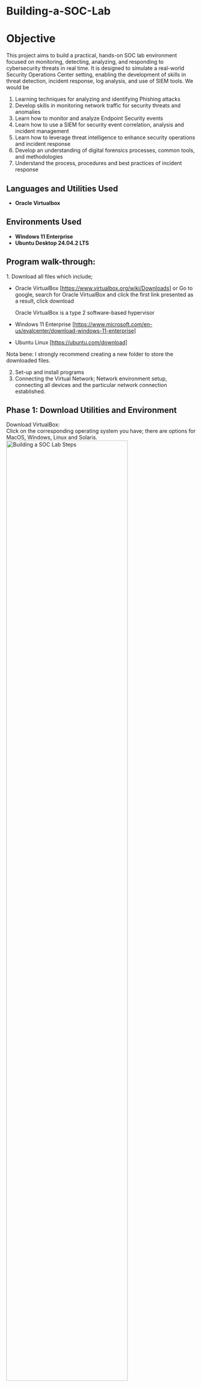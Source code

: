 # Building-a-SOC-Lab

# Objective
This project aims to build a practical, hands-on SOC lab environment focused on monitoring, detecting, analyzing, and responding to cybersecurity threats in real time. It is designed to simulate a real-world Security Operations Center setting, enabling the development of skills in threat detection, incident response, log analysis, and use of SIEM tools. We would be
1. Learning techniques for analyzing and identifying Phishing attacks
2. Develop skills in monitoring network traffic for security threats and anomalies
3. Learn how to monitor and analyze Endpoint Security events
4. Learn how to use a SIEM for security event correlation, analysis and incident management 
5. Learn how to leverage threat intelligence to enhance security operations and incident response
6. Develop an understanding of digital forensics processes, common tools, and methodologies
7. Understand the process, procedures and best practices of incident response

 
<h2>Languages and Utilities Used</h2>

- <b>Oracle Virtualbox</b> 

<h2>Environments Used </h2>

- <b>Windows 11 Enterprise</b> 
- <b>Ubuntu Desktop 24.04.2 LTS</b> 


<h2>Program walk-through:</h2>
1.  Download all files which include;

- Oracle VirtualBox
[https://www.virtualbox.org/wiki/Downloads] or Go to google, search for Oracle VirtualBox and click the first link presented as a result, click download

  Oracle VirtualBox is a type 2 software-based hypervisor

- Windows 11 Enterprise
  [https://www.microsoft.com/en-us/evalcenter/download-windows-11-enterprise]

- Ubuntu Linux 
[https://ubuntu.com/download]

Nota bene: I strongly recommend creating a new folder to store the downloaded files. 

2. Set-up and install programs
3. Connecting the Virtual Network; Network environment setup, connecting all devices and the particular network connection established.


   
<h2>Phase 1: Download Utilities and Environment </h2>

Download VirtualBox: <br/>
 Click on the corresponding operating system you have; there are options for MacOS, Windows, Linux and Solaris.
<img src="https://imgur.com/1w7qPhN.png" height="80%" width="80%" alt="Building a SOC Lab Steps"/>
<br />
<br />
 Downloaded file:  <br/>
<img src="https://imgur.com/oG77khJ.png" height="80%" width="80%" alt="Building a SOC Lab Steps"/>
<br />
<br />

Download Windows 11 Enterprise: Select the ISO file <br/>
<img src="https://imgur.com/PUUAdt2.png" height="80%" width="80%" alt="Building a SOC Lab Steps"/>
<br />
<br />
Select the corresponding ISO Enterprise download:  <br/>
<img src="https://imgur.com/hf47L4A.png" height="80%" width="80%" alt="Building a SOC Lab Steps"/>
<br />
<br />
Downloaded file:  <br/>
<img src="https://imgur.com/Mykh22Q.png" height="80%" width="80%" alt="Building a SOC Lab Steps"/>
<br />
<br />

Download Ubuntu Desktop to have the GUI
<img src="https://imgur.com/lfi9eit.png" height="80%" width="80%" alt="Building a SOC Lab Steps"/>
<br />
<br /> 
Select any of the Long Term Support (LTS) version
<img src="https://imgur.com/NkGWAtP.png" height="80%" width="80%" alt="Building a SOC Lab Steps"/>
<br />
<br /> 
Downloaded file:  <br/>
<img src="https://imgur.com/F0rwJU3.png" height="80%" width="80%" alt="Building a SOC Lab Steps"/>
<br />
<br />



<h2>Phase 2: Setup and installation </h2> <p align="center">
 
 Install and open VirtualBox:  <br/>
<img src="https://imgur.com/pN8fwY0.png" height="80%" width="80%" alt="Building a SOC Lab Steps"/>
<br />
<br />
Set-up Windows 11 Enterprise; <br />
Click New in VirtualBox <br />
Fill name: SOC 101- Windows 11 VM <br />
Add the destination folder, ISO Image, Edition: Windows 11 Enterprise Evaluation (10.0.26100.1742 / x64 / en-US) <br/>
<img src="https://i.imgur.com/KgJtmj9.png" height="80%" width="80%" alt="Building a SOC Lab Steps"/>
<br />
<br />
 For the hardware (RAM), we selected 6GB and 2 CPUs:  <br/>
 Minimum RAM requirement for Windows 11 is 4 GB. <br/>
<img src="https://i.imgur.com/KJT9QKu.png" height="80%" width="80%" alt="Building a SOC Lab Steps"/>
<br />
<br />
 For the HARD DISK, we choose 70GB:  <br/>
 HARD DISK requires 64 GB or larger storage device for Windows 11: <br/>
<img src="https://i.imgur.com/YKTGF2t.png" height="80%" width="80%" alt="Building a SOC Lab Steps"/>
<br />
<br />
Summary:  <br/>
<img src="https://imgur.com/38ojK9W.png" height="80%" width="80%" alt="Building a SOC Lab Steps"/>
<br />
<br />

Start/Launch SOC 101- Windows 11 VM on VirtualBox:  <br/>
<img src="https://imgur.com/WYjcgG1.png" height="80%" width="80%" alt="Building a SOC Lab Steps"/>
<br />
<br />
Complete installation and Setup process, it's self explanatory:  <br/>
<img src="https://i.imgur.com/synIG5L.png" height="80%" width="80%" alt="Building a SOC Lab Steps"/>
<br />
<br />
<img src="https://i.imgur.com/UmUgbqK.png" height="80%" width="80%" alt="Building a SOC Lab Steps"/>
<br />
<br />
<img src="https://i.imgur.com/kL6kLt2.png" height="80%" width="80%" alt="Building a SOC Lab Steps"/>
<br />
<br />
Window 11 Enterprise Running:  <br/>
<img src="https://i.imgur.com/mgjHrrZ.png" height="80%" width="80%" alt="Building a SOC Lab Steps"/>
<br />
<br />



Set-up Ubuntu Linux <br />
Click New in VirtualBox <br />
Fill name: SOC 101- Ubuntu <br />
Add the destination folder and ISO Image <br/>
<img src="https://i.imgur.com/fIp0aKa.png" height="80%" width="80%" alt="Building a SOC Lab Steps"/>
<br />
<br />
 For the hardware (RAM), we would maintain same configuration as the Windows machine; 6GB and 2 CPUs:  <br/>
<img src="https://i.imgur.com/KJT9QKu.png" height="80%" width="80%" alt="Building a SOC Lab Steps"/>
<br />
<br />
 For the HARD DISK,we would maintain same configuration as the Windows machine; 70GB:  <br/>
<img src="https://i.imgur.com/YKTGF2t.png" height="80%" width="80%" alt="Building a SOC Lab Steps"/>
<br />
<br />
Summary:  <br/>
<img src="https://imgur.com/lBqClH4.png" height="80%" width="80%" alt="Building a SOC Lab Steps"/>
<br />
<br />

Start/Launch SOC 101- Ubuntu on VirtualBox:  <br/>
<img src="https://imgur.com/5K4ttUP.png" height="80%" width="80%" alt="Building a SOC Lab Steps"/>
<br />
<br />
Complete installation and Setup process, it's self explanatory:  <br/>
<img src="https://i.imgur.com/I37ku7a.png" height="80%" width="80%" alt="Building a SOC Lab Steps"/>
<br />
<br />
<img src="https://i.imgur.com/eQUUd0k.png" height="80%" width="80%" alt="Building a SOC Lab Steps"/>
<br />
<br />
<img src="https://i.imgur.com/8ArJA2M.png" height="80%" width="80%" alt="Building a SOC Lab Steps"/>
<br />
<br />
<img src="https://i.imgur.com/ru6r4Nn.png" height="80%" width="80%" alt="Building a SOC Lab Steps"/>
<br />
<br />
Ubuntu Linux is Running:  <br/>
<img src="https://i.imgur.com/Dp4vnGi.png" height="80%" width="80%" alt="Building a SOC Lab Steps"/>
<br />
<br />

To ensure our Ubuntu Linux system has the most up-to-date knowledge of what software packages are available in the repositories, we run "sudo apt update" in the command prompt.
<img src="https://imgur.com/FgjPKdi.png" height="80%" width="80%" alt="Building a SOC Lab Steps"/>
<br />
<br />
<img src="https://imgur.com/hSdaI0Q.png" height="80%" width="80%" alt="Building a SOC Lab Steps"/>
<br />
<br />
run "sudo apt install bzip2 tar gcc make prl git" in the command prompt  <br/>
<img src="https://i.imgur.com/IoQc9OP.png" height="80%" width="80%" alt="Building a SOC Lab Steps"/>
<br />
<br />
run "sudo apt install linux-headers-generic" in the command prompt  <br/>
<img src="https://i.imgur.com/PNs26g7.png" height="80%" width="80%" alt="Building a SOC Lab Steps"/>
<br />
<br />
run "sudo apt install linux-headers $(uname -r)" in the command prompt  <br/>
<img src="https://i.imgur.com/URRYbOJ.png" height="80%" width="80%" alt="Building a SOC Lab Steps"/>
<br />
<br />

Lets ensure we have git installed so we can clone the actual lab repository <br/>
<img src="https://i.imgur.com/cKf9z4s.png" height="80%" width="80%" alt="Building a SOC Lab Steps"/>
<br />
<br />
We need to clone documents from the course repository to our Ubuntu VM and confirm <br/>
<img src="https://i.imgur.com/mjkC8uJ.png" height="80%" width="80%" alt="Building a SOC Lab Steps"/>
<br />
<br />
We need to extract the course files from the SOC101_Free folder <br/>
Open a folder > Open Documents > Open SOC101_Free > Open Course_Files <br/>
<img src="https://i.imgur.com/idhSCMh.png" height="80%" width="80%" alt="Building a SOC Lab Steps"/>
<br />
<br />
<img src="https://i.imgur.com/na82ipK.png" height="80%" width="80%" alt="Building a SOC Lab Steps"/>
<br />
<br />
<img src="https://i.imgur.com/9uIBkWi.png" height="80%" width="80%" alt="Building a SOC Lab Steps"/>
<br />
<br />
Extract files and move the course files to the Desktop <br/>
<img src="https://i.imgur.com/b5yAosD.png" height="80%" width="80%" alt="Building a SOC Lab Steps"/>
<br />
<br />
<img src="https://i.imgur.com/Q6bkaPy.png" height="80%" width="80%" alt="Building a SOC Lab Steps"/>
<br />
<br />
We need to install neessary dependencies and update the list of package in the install scripts <br/>
Head over to the documents folder > Go to the SOC101_Free folder > Go to resources > Go to install
<img src="https://i.imgur.com/WzOdbrj.png" height="80%" width="80%" alt="Building a SOC Lab Steps"/>
<br />
<br />
To make the install.sh script executable, we run the change mode command "chmod +x ./install.sh" then install  using the "./install.sh" command <br/>
<img src="https://i.imgur.com/NhWKXoU.png" height="80%" width="80%" alt="Building a SOC Lab Steps"/>
<br />
<br />
We will get a complete installation confirmation <br/>
<img src="https://i.imgur.com/0pRQAtF.png" height="80%" width="80%" alt="Building a SOC Lab Steps"/>



<h2>Phase 3: Connect the Virtual Network </h2>
We need to configure the network to enable the two VMs (Windows and Ubuntu Linux) talk to each other. We need to create a ntwork and apply same network to network adapters of our VMs <br/>
Open Oracle Virtual box > click the tool menu > Select Network > Select NAT Networks > Create a new network  <br/>
<img src="https://i.imgur.com/lSYt75Z.png" height="80%" width="80%" alt="Building a SOC Lab Steps"/>
<br />
<br />
<img src="https://i.imgur.com/P3vkq6A.png" height="80%" width="80%" alt="Building a SOC Lab Steps"/>
<br />
<br />
Rename  > Set the IPV4 prefix which is the network range  > Select "Enable DHCP" > Click "Apply"
<img src="https://i.imgur.com/EPa181a.png" height="80%" width="80%" alt="Building a SOC Lab Steps"/>
<br />
<br />
<img src="https://i.imgur.com/K5giade.png" height="80%" width="80%" alt="Building a SOC Lab Steps"/>
<br />
<br />


Connect the VMs to the Newly created network (SOC101) <br />
Select the Windows VM > Click settings > Nework > Select "NAT Network" > Select the network name "SOC101" > Click OK  <br />
<br />
<br />
<img src="https://i.imgur.com/YVPcHV0.png" height="80%" width="80%" alt="Building a SOC Lab Steps"/>
<br />
<br />
<img src="https://i.imgur.com/B9t3ox7.png" height="80%" width="80%" alt="Building a SOC Lab Steps"/>
<br />
<br />
Select the Ubuntu Linux VM > Click settings > Nework > Select "NAT Network" > Select the network name "SOC101" > Click OK  <br />
<br />
<br />
<img src="https://i.imgur.com/WvK3OOP.png" height="80%" width="80%" alt="Building a SOC Lab Steps"/>
<br />
<br />
<img src="https://i.imgur.com/uJHAxS0.png" height="80%" width="80%" alt="Building a SOC Lab Steps"/>
<br />
<br />

<br />

























----------------------------------------------------------------------------------------------------------------------------------------------------------------------------------------------------------
